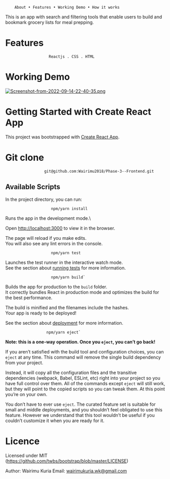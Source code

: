 

        About • Features • Working Demo • How it works 
                   
 This is an app with search and filtering tools that enable users to build and bookmark grocery lists for meal prepping.
 
 # Features
 
                       Reactjs . CSS . HTML
                       
 # Working Demo
 
[![Screenshot-from-2022-09-14-22-40-35.png](https://i.postimg.cc/KY7q5k0B/Screenshot-from-2022-09-14-22-40-35.png)](https://postimg.cc/8F5mp5Qz)


# Getting Started with Create React App


This project was bootstrapped with [Create React App](https://github.com/facebook/create-react-app).

# Git clone 
                     git@github.com:Wairimu2018/Phase-3--Frontend.git                      
 
## Available Scripts

In the project directory, you can run:


                        npm/yarn install

Runs the app in the development mode.\

Open [http://localhost:3000](http://localhost:3000) to view it in the browser.

The page will reload if you make edits.\
You will also see any lint errors in the console.

                        npm/yarn test

Launches the test runner in the interactive watch mode.\
See the section about [running tests](https://facebook.github.io/create-react-app/docs/running-tests) for more information.

                        npm/yarn build`

Builds the app for production to the `build` folder.\
It correctly bundles React in production mode and optimizes the build for the best performance.

The build is minified and the filenames include the hashes.\
Your app is ready to be deployed!

See the section about [deployment](https://facebook.github.io/create-react-app/docs/deployment) for more information.

                      npm/yarn eject`

**Note: this is a one-way operation. Once you `eject`, you can’t go back!**

If you aren’t satisfied with the build tool and configuration choices, you can `eject` at any time. This command will remove the single build dependency from your project.

Instead, it will copy all the configuration files and the transitive dependencies (webpack, Babel, ESLint, etc) right into your project so you have full control over them. All of the commands except `eject` will still work, but they will point to the copied scripts so you can tweak them. At this point you’re on your own.

You don’t have to ever use `eject`. The curated feature set is suitable for small and middle deployments, and you shouldn’t feel obligated to use this feature. However we understand that this tool wouldn’t be useful if you couldn’t customize it when you are ready for it.


# Licence 
Licensed under MIT (https://github.com/twbs/bootstrap/blob/master/LICENSE)

Author: Wairimu Kuria
Email: wairimukuria.wk@gmail.com
